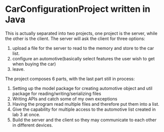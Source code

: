 # CarConfigurationProject written in Java
This is actually separated into two projects, one project is the server, while the other is the client. 
The server will ask the client for three options: 
1. upload a file for the server to read to the memory and store to the car list. 
2. configure an automotive(basically select features the user wish to get when buying the car)
0. leave. 

The project composes 6 parts, with the last part still in process: 
1) Setting up the model package for creating automotive object and util package for reading/writing/serializing files
2) Writing APIs and catch some of my own exceptions
3) Having the program read multiple files and therefore put them into a list. 
4) Give the capability for multiple access to the automotive list created in lab 3 at once. 
5) Build the server and the client so they may communicate to each other in different devices. 
